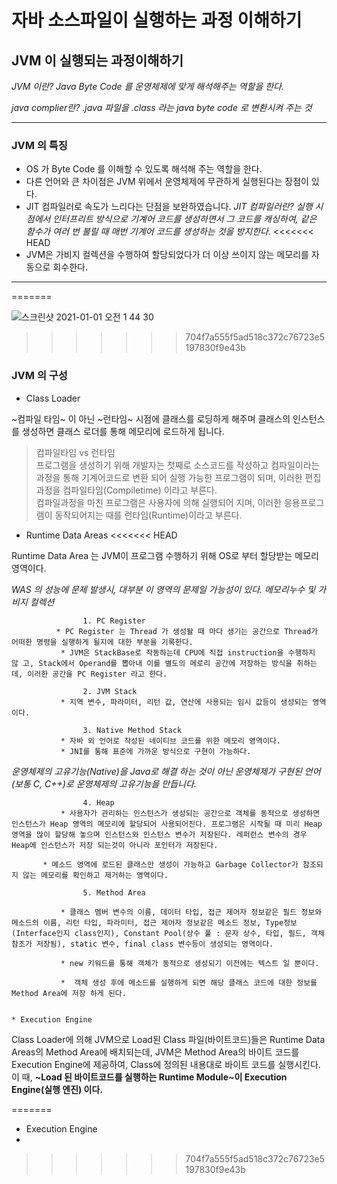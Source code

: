#  자바 소스파일이 실행하는 과정 이해하기
## JVM 이 실행되는 과정이해하기
*JVM 이란? Java Byte Code 를 운영체제에 맞게 해석해주는 역할을 한다.*

*java complier란? .java 파일을 .class 라는 java byte code 로 변환시켜 주는 것*
- - - -

###  JVM 의 특징 
 * OS 가 Byte Code 를 이해할 수 있도록 해석해 주는 역할을 한다.
 * 다른 언어와 큰 차이점은 JVM 위에서 운영체제에 무관하게 실행된다는 장점이 있다.
 * JIT 컴파일러로 속도가 느리다는 단점을 보완하였습니다.
 *JIT 컴파일러란? 실행 시점에서 인터프리트 방식으로 기계어 코드를 생성하면서 그 코드를 캐싱하여, 같은 함수가 여러 번 불릴 때 매번 기계어 코드를 생성하는 것을 방지한다.*
<<<<<<< HEAD
* JVM은  가비지 컬렉션을 수행하여 할당되었다가 더 이상 쓰이지 않는 메모리를 자동으로 회수한다.

- - - -
=======
 
![스크린샷 2021-01-01 오전 1 44 30](https://user-images.githubusercontent.com/11612589/103418953-4bb16900-4bd4-11eb-9199-7f4fd7e330a8.png)
>>>>>>> 704f7a555f5ad518c372c76723e5197830f9e43b

### JVM 의 구성
* Class Loader

 ~컴파일 타임~ 이 아닌 ~런타임~ 시점에 클래스를 로딩하게 해주며 클래스의 인스턴스를 생성하면 클래스 로더를 통해 메모리에 로드하게 됩니다.

> 컴파일타임 vs 런타임  
> 프로그램을 생성하기 위해 개발자는 첫째로 소스코드를 작성하고 컴파일이라는 과정을  통해 기계어코드로 변환 되어 실행 가능한 프로그램이 되며, 이러한 편집 과정을 컴파일타임(Compiletime) 이라고 부른다.  
> 컴파일과정을 마친 프로그램은 사용자에 의해 실행되어 지며, 이러한 응용프로그램이 동작되어지는 때를 런타임(Runtime)이라고 부른다.  


* Runtime Data Areas
<<<<<<< HEAD

Runtime Data Area 는 JVM이 프로그램 수행하기 위해 OS로 부터 할당받는 메모리 영역이다. 

*WAS 의 성능에 문제 발생시, 대부분 이 영역의 문제일 가능성이 있다. 메모리누수 및 가비지 컬렉션*

					1. PC Register
              * PC Register 는 Thread 가 생성돨 때 마다 생기는 공간으로 Thread가 어떠한 명령을 실행하게 될지에 대한 부분을 기록한다.
               * JVM은 StackBase로 작동하는데 CPU에 직접 instruction을 수행하지 않 고, Stack에서 Operand를 뽑아내 이를 별도의 메로리 공간에 저장하는 방식을 취하는데, 이러한 공간을 PC Register 라고 한다. 

					2. JVM Stack                                                                                                                   
               * 지역 변수, 파라미터, 리턴 값, 연산에 사용되는 임시 값등이 생성되는 영역이다.
    
					3. Native Method Stack
               * 자바 외 언어로 작성된 네이티브 코드를 위한 메모리 영역이다.
               * JNI를 통해 표준에 가까운 방식으로 구현이 가능하다.
               
*운영체제의 고유기능(Native)을 Java로 해결 하는 것이 아닌 운영체제가 구현된 언어 (보통 C, C++)로 운영체제의 고유기능을 만듭니다.*
 
					4. Heap
               * 사용자가 관리하는 인스턴스가 생성되는 공간으로 객체를 동적으로 생성하면 인스턴스가 Heap 영역의 메모리에 할당되어 사용되어진다. 프로그램은 시작될 때 미리 Heap 영역을 많이 할당해 놓으며 인스턴스와 인스턴스 변수가 저장된다. 레퍼런스 변수의 경우 Heap에 인스턴스가 저장 되는것이 아니라 포인터가 저장된다. 
            
	       * 메소드 영역에 로드된 클래스만 생성이 가능하고 Garbage Collector가 참조되지 않는 메모리를 확인하고 제거하는 영역이다.            

					5. Method Area
              
               * 클래스 멤버 변수의 이름, 데이터 타입, 접근 제어자 정보같은 필드 정보와 메소드의 이름, 리턴 타입, 파라미터, 접근 제어자 정보같은 메소드 정보, Type정보(Interface인지 class인지), Constant Pool(상수 풀 : 문자 상수, 타입, 필드, 객체 참조가 저장됨), static 변수, final class 변수등이 생성되는 영역이다. 
          
               * new 키워드를 통해 객체가 동적으로 생성되기 이전에는 텍스트 일 뿐이다.
             
               *  객체 생성 후에 메소드를 실행하게 되면 해당 클래스 코드에 대한 정보를 Method Area에 저장 하게 된다.
         

	* Execution Engine

Class Loader에 의해 JVM으로 Load된 Class 파일(바이트코드)들은 Runtime Data Areas의 Method Area에 배치되는데, JVM은 Method Area의 바이트 코드를 Execution Engine에 제공하여, Class에 정의된 내용대로 바이트 코드를 실행시킨다. 이 때, **~Load 된 바이트코드를 실행하는 Runtime Module~이 Execution Engine(실행 엔진) 이다.**
		
=======
* Execution Engine
*
>>>>>>> 704f7a555f5ad518c372c76723e5197830f9e43b
